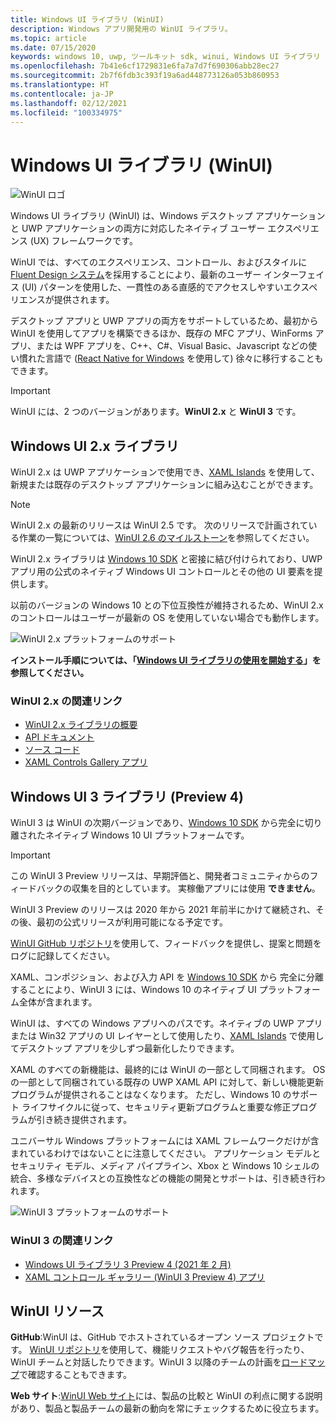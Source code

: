```yaml
---
title: Windows UI ライブラリ (WinUI)
description: Windows アプリ開発用の WinUI ライブラリ。
ms.topic: article
ms.date: 07/15/2020
keywords: windows 10, uwp, ツールキット sdk, winui, Windows UI ライブラリ
ms.openlocfilehash: 7b41e6cf1729831e6fa7a7d7f690306abb28ec27
ms.sourcegitcommit: 2b7f6fdb3c393f19a6ad448773126a053b860953
ms.translationtype: HT
ms.contentlocale: ja-JP
ms.lasthandoff: 02/12/2021
ms.locfileid: "100334975"
---
```

# <a name="windows-ui-library-winui"></a>Windows UI ライブラリ (WinUI)

![WinUI ロゴ](../images/logo-winui.png)

Windows UI ライブラリ (WinUI) は、Windows デスクトップ アプリケーションと UWP アプリケーションの両方に対応したネイティブ ユーザー エクスペリエンス (UX) フレームワークです。

WinUI では、すべてのエクスペリエンス、コントロール、およびスタイルに [Fluent Design システム](https://www.microsoft.com/design/fluent/#/)を採用することにより、最新のユーザー インターフェイス (UI) パターンを使用した、一貫性のある直感的でアクセスしやすいエクスペリエンスが提供されます。

デスクトップ アプリと UWP アプリの両方をサポートしているため、最初から WinUI を使用してアプリを構築できるほか、既存の MFC アプリ、WinForms アプリ、または WPF アプリを、C++、C#、Visual Basic、Javascript などの使い慣れた言語で ([React Native for Windows](https://microsoft.github.io/react-native-windows/) を使用して) 徐々に移行することもできます。

> [!Important]
> WinUI には、2 つのバージョンがあります。**WinUI 2.x** と **WinUI 3** です。

## <a name="windows-ui-2x-library"></a>Windows UI 2.x ライブラリ

WinUI 2.x は UWP アプリケーションで使用でき、[XAML Islands](../desktop/modernize/xaml-islands.md) を使用して、新規または既存のデスクトップ アプリケーションに組み込むことができます。

> [!NOTE]
> WinUI 2.x の最新のリリースは WinUI 2.5 です。 次のリリースで計画されている作業の一覧については、[WinUI 2.6 のマイルストーン](https://github.com/microsoft/microsoft-ui-xaml/milestone/11)を参照してください。

WinUI 2.x ライブラリは [Windows 10 SDK](https://developer.microsoft.com/windows/downloads/windows-10-sdk/) と密接に結び付けられており、UWP アプリ用の公式のネイティブ Windows UI コントロールとその他の UI 要素を提供します。

以前のバージョンの Windows 10 との下位互換性が維持されるため、WinUI 2.x のコントロールはユーザーが最新の OS を使用していない場合でも動作します。

![WinUI 2.x プラットフォームのサポート](../images/platforms-winui2.png)

**インストール手順については、「[Windows UI ライブラリの使用を開始する](winui2/getting-started.md)」を参照してください。**

### <a name="related-links-for-winui-2x"></a>WinUI 2.x の関連リンク

- [WinUI 2.x ライブラリの概要](winui2/index.md)
- [API ドキュメント](/windows/winui/api/)
- [ソース コード](https://aka.ms/winui)
- [XAML Controls Gallery アプリ](https://www.microsoft.com/p/xaml-controls-gallery/9msvh128x2zt)

## <a name="windows-ui-3-library-preview-4"></a>Windows UI 3 ライブラリ (Preview 4)

WinUI 3 は WinUI の次期バージョンであり、[Windows 10 SDK](https://developer.microsoft.com/windows/downloads/windows-10-sdk/) から完全に切り離されたネイティブ Windows 10 UI プラットフォームです。

> [!Important]
> この WinUI 3 Preview リリースは、早期評価と、開発者コミュニティからのフィードバックの収集を目的としています。 実稼働アプリには使用 **できません**。
>
> WinUI 3 Preview のリリースは 2020 年から 2021 年前半にかけて継続され、その後、最初の公式リリースが利用可能になる予定です。
>
> [WinUI GitHub リポジトリ](https://github.com/microsoft/microsoft-ui-xaml)を使用して、フィードバックを提供し、提案と問題をログに記録してください。

XAML、コンポジション、および入力 API を [Windows 10 SDK](https://developer.microsoft.com/windows/downloads/windows-10-sdk/) から 完全に分離することにより、WinUI 3 には、Windows 10 のネイティブ UI プラットフォーム全体が含まれます。

WinUI は、すべての Windows アプリへのパスです。ネイティブの UWP アプリまたは Win32 アプリの UI レイヤーとして使用したり、[XAML Islands](../desktop/modernize/xaml-islands.md) で使用してデスクトップ アプリを少しずつ最新化したりできます。

XAML のすべての新機能は、最終的には WinUI の一部として同梱されます。 OS の一部として同梱されている既存の UWP XAML API に対して、新しい機能更新プログラムが提供されることはなくなります。 ただし、Windows 10 のサポート ライフサイクルに従って、セキュリティ更新プログラムと重要な修正プログラムが引き続き提供されます。

ユニバーサル Windows プラットフォームには XAML フレームワークだけが含まれているわけではないことに注意してください。 アプリケーション モデルとセキュリティ モデル、メディア パイプライン、Xbox と Windows 10 シェルの統合、多様なデバイスとの互換性などの機能の開発とサポートは、引き続き行われます。

![WinUI 3 プラットフォームのサポート](../images/platforms-winui3.png)

### <a name="related-links-for-winui-3"></a>WinUI 3 の関連リンク

- [Windows UI ライブラリ 3 Preview 4 (2021 年 2 月)](winui3/index.md)
- [XAML コントロール ギャラリー (WinUI 3 Preview 4) アプリ](https://github.com/microsoft/Xaml-Controls-Gallery/tree/winui3preview)

## <a name="winui-resources"></a>WinUI リソース

**GitHub**:WinUI は、GitHub でホストされているオープン ソース プロジェクトです。 [WinUI リポジトリ](https://github.com/microsoft/microsoft-ui-xaml)を使用して、機能リクエストやバグ報告を行ったり、WinUI チームと対話したりできます。WinUI 3 以降のチームの計画を[ロードマップ](https://github.com/microsoft/microsoft-ui-xaml/blob/master/docs/roadmap.md)で確認することもできます。

**Web サイト**:[WinUI Web サイト](https://aka.ms/winui)には、製品の比較と WinUI の利点に関する説明があり、製品と製品チームの最新の動向を常にチェックするために役立ちます。